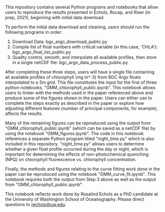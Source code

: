 This repository contains several Python programs and notebooks that allow users to reproduce the results presented in Echols, Rocap, and Riser (in prep, 2021), beginning with initial data download. 

To perform the initial data download and cleaning, users should run the following programs in order:
1. Download Data: bgc_argo_download_public.py
2. Compile list of float numbers with critical variable (in this case, 'CHLA'): bgc_argo_float_list_public.py
3. Quality control, smooth, and interpolate all available profiles, then store in a single netCDF file: bgc_argo_data_process_public.py

After completing these three steps, users will have a single file containing all available profiles of chlorophyll (mg m^-3) from BGC Argo floats interpolated to a 5m grid. This file constitutes the input for the first of three python notebooks, "GMM_chlorophyll_public.ipynb". This notebook allows users to tinker with the methods used in the paper referenced above and produce some of the figures shown in the paper. Users can either use to complete the steps exactly as described in the paper or explore how adjusting different features (number of principal components, for example), affects the results. 

Many of the remaining figures can be reproduced using the output from "GMM_chlorophyll_public.ipynb" (which can be saved as a netCDF file) by using the notebook "GMM_figures.ipynb". The code in this notebook references a separate Python program titled "night_time.py" which is also included in this repository. "night_time.py" allows users to determine whether a given float profile occurred during the day or night, which is important for determining the effects of non-photochemical quenching (NPQ) on chlorophyll fluorescence vs. chlorophyll concentration. 

Finally, the methods and figures relating to the curve fitting work done in the paper can be reproduced using the notebook "GMM_curve_fit.ipynb". This notebook requires both the output from Step 3 above as well as the output from "GMM_chlorophyll_public.ipynb".

This notebook reflects work done by Rosalind Echols as a PhD candidate at the University of Washington School of Oceanography. Please direct questions to rechols@uw.edu. 

